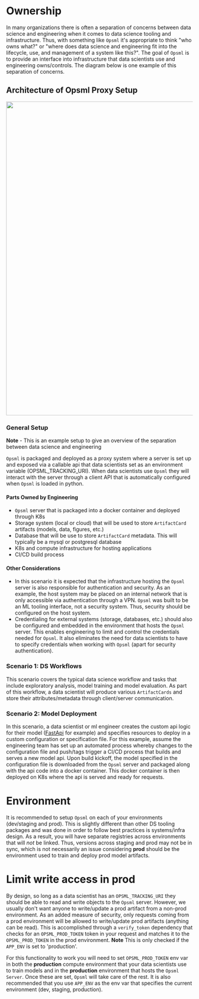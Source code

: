 # Ownership

In many organizations there is often a separation of concerns between data science and engineering when it comes to data science tooling and infrastructure. Thus, with something like `Opsml` it's appropriate to think "who owns what?" or "where does data science and engineering fit into the lifecycle, use, and management of a system like this?". The goal of `Opsml` is to provide an interface into infrastructure that data scientists use and engineering owns/controls. The diagram below is one example of this separation of concerns.

## **Architecture of Opsml Proxy Setup**

<p align="center">
  <img src="../../images/opsml-example-arch.png" width="1419" height="845"/>
</p>

### General Setup

**Note** - This is an example setup to give an overview of the separation between data science and engineering

`Opsml` is packaged and deployed as a proxy system where a server is set up and exposed via a callable api that data scientists set as an environment variable (OPSML_TRACKING_URI). When data scientists use `Opsml` they will interact with the server through a client API that is automatically configured when `Opsml` is loaded in python.

#### Parts Owned by Engineering

- `Opsml` server that is packaged into a docker container and deployed through K8s
- Storage system (local or cloud) that will be used to store `ArtifactCard` artifacts (models, data, figures, etc.) 
- Database that will be use to store `ArtifactCard` metadata. This will typically be a mysql or postgresql database
- K8s and compute infrastructure for hosting applications
- CI/CD build process

#### Other Considerations

- In this scenario it is expected that the infrastructure hosting the `Opsml` server is also responsible for authentication and security. As an example, the host system may be placed on an internal network that is only accessible via authentication through a VPN. `Opsml` was built to be an ML tooling interface, not a security system. Thus, security should be configured on the host system.
- Credentialing for external systems (storage, databases, etc.) should also be configured and embedded in the environment that hosts the `Opsml` server. This enables engineering to limit and control the credentials needed for `Opsml`. It also eliminates the need for data scientists to have to specify credentials when working with `Opsml` (apart for security authentication).

### Scenario 1: DS Workflows

This scenario covers the typical data science workflow and tasks that include exploratory analysis, model training and model evaluation. As part of this workflow, a data scientist will produce various `ArtifactCards` and store their attributes/metadata through client/server communication.

### Scenario 2: Model Deployment

In this scenario, a data scientist or ml engineer creates the custom api logic for their model ([FastApi](https://fastapi.tiangolo.com/) for example) and specifies resources to deploy in a custom configuration or specification file. For this example, assume the engineering team has set up an automated process whereby changes to the configuration file and push/tags trigger a CI/CD process that builds and serves a new model api. Upon build kickoff, the model specified in the configuration file is downloaded from the `Opsml` server and packaged along with the api code into a docker container. This docker container is then deployed on K8s where the api is served and ready for requests.


# Environment

It is recommended to setup `Opsml` on each of your environments (dev/staging and prod). This is slightly different than other DS tooling packages and was done in order to follow best practices is systems/infra design. As a result, you will have separate registries across environments that will *not* be linked. Thus, versions across staging and prod may not be in sync, which is not necessarily an issue considering **prod** should be the environment used to train and deploy prod model artifacts.

# Limit write access in prod

By design, so long as a data scientist has an `OPSML_TRACKING_URI` they should be able to read and write objects to the `Opsml` server. However, we usually don't want anyone to write/update a prod artifact from a non-prod environment. As an added measure of security, only requests coming from a prod environment will be allowed to write/update prod artifacts (anything can be read). This is accomplished through a `verify_token` dependency that checks for an `OPSML_PROD_TOKEN` token in your request and matches it to the `OPSML_PROD_TOKEN` in the prod environment. **Note** This is only checked if the `APP_ENV` is set to 'production'.

For this functionality to work you will need to set `OPSML_PROD_TOKEN` env var in both the **production** compute environment that your data scientists use to train models and in the **production** environment that hosts the `Opsml Server`. Once these are set, `Opsml` will take care of the rest. It is also recommended that you use `APP_ENV` as the env var that specifies the current environment (dev, staging, production).